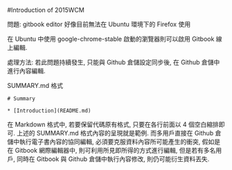 #Introduction of 2015WCM

問題: gitbook editor 好像目前無法在 Ubuntu 環境下的 Firefox 使用

在 Ubuntu 中使用 google-chrome-stable 啟動的瀏覽器則可以啟用 Gitbook 線上編輯.

處理方法: 若此問題持續發生, 只能與 Github 倉儲設定同步後, 在 Github 倉儲中進行內容編輯.

SUMMARY.md 格式

    # Summary

    * [Introduction](README.md)
    
在 Markdown 格式中, 若要保留代碼原有格式, 只要在各行前面以 4 個空白縮排即可.
上述的 SUMMARY.md 格式內容的呈現就是範例.
而多用戶直接在 Github 倉儲中執行電子書內容的協同編輯, 必須要克服資料內容所可能產生的衝突, 假如是在 Gitbook 網際編輯器中, 則可利用所見即所得的方式進行編輯, 但是若有多名用戶, 同時在 Gitbook 與 Github 倉儲中執行內容修改, 則仍可能衍生資料丟失.
